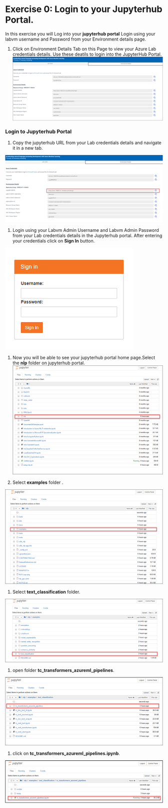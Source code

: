 # Exercise 0: Login to your Jupyterhub Portal.
In this exercise you will Log into your **jupyterhub portal** Login using your labvm username and Password from your Environment details page.
1. Click on Environment Details Tab on this Page to view your Azure Lab credentials details. Use these deatils to login into the JupyterHub Portal.<br/>
![](images/username.png)

### Login to Jupyterhub Portal

1. Copy the jupyterhub URL from your Lab credentials details and navigate it in a new tab.

![](images/jupyterurl.png)

1. Login using your Labvm Admin Username and Labvm Admin Password from your Lab credentials details in the Jupyterhub portal. After entering your credentials click on **Sign In** button. 

![](images/jupyter.png)

1. Now you will be able to see your jupyterhub portal home page.Select the **nlp** folder on jupyterhub portal.
![](images/nlp.png)

1. Select **examples** folder .

![](images/examples.png)

1. Select **text_classification** folder.

![](images/textclassification.png)

1. open folder **tc_transformers_azureml_pipelines**.

![](images/tc.png)

1. click on **tc_transformers_azureml_pipelines.ipynb**.

![](images/pipeline.png)

